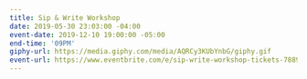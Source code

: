 ```yaml
---
title: Sip & Write Workshop
date: 2019-05-30 23:03:00 -04:00
event-date: 2019-12-10 19:00:00 -05:00
end-time: '09PM'
giphy-url: https://media.giphy.com/media/AQRCy3KUbYnbG/giphy.gif
event-url: https://www.eventbrite.com/e/sip-write-workshop-tickets-78899692103
---
```


